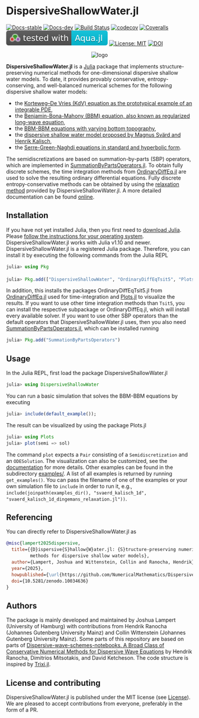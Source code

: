 # DispersiveShallowWater.jl

[![Docs-stable](https://img.shields.io/badge/docs-stable-blue.svg)](https://NumericalMathematics.github.io/DispersiveShallowWater.jl/stable)
[![Docs-dev](https://img.shields.io/badge/docs-dev-blue.svg)](https://NumericalMathematics.github.io/DispersiveShallowWater.jl/dev/)
[![Build Status](https://github.com/NumericalMathematics/DispersiveShallowWater.jl/actions/workflows/CI.yml/badge.svg?branch=main)](https://github.com/NumericalMathematics/DispersiveShallowWater.jl/actions/workflows/CI.yml?query=branch%3Amain)
[![codecov](https://codecov.io/gh/NumericalMathematics/DispersiveShallowWater.jl/graph/badge.svg)](https://codecov.io/gh/NumericalMathematics/DispersiveShallowWater.jl)
[![Coveralls](https://coveralls.io/repos/github/NumericalMathematics/DispersiveShallowWater.jl/badge.svg?branch=main)](https://coveralls.io/github/NumericalMathematics/DispersiveShallowWater.jl?branch=main)
[![Aqua QA](https://raw.githubusercontent.com/JuliaTesting/Aqua.jl/master/badge.svg)](https://github.com/JuliaTesting/Aqua.jl)
[![License: MIT](https://img.shields.io/badge/License-MIT-success.svg)](https://opensource.org/licenses/MIT)
[![DOI](https://zenodo.org/badge/635090135.svg)](https://zenodo.org/doi/10.5281/zenodo.10034636)

<p align="center">
  <img height="200px" alt="logo" src="https://github.com/user-attachments/assets/d2bccfbd-19c9-4448-a5d9-6ac927c32cc5">
</p>

**DispersiveShallowWater.jl** is a [Julia](https://julialang.org/) package that implements structure-preserving numerical methods for one-dimensional dispersive shallow water models.
To date, it provides provably conservative, entropy-conserving, and well-balanced numerical schemes for the following dispersive shallow water models:

* the [Korteweg–De Vries (KdV) equation as the prototypical example of an integrable PDE](https://doi.org/10.1007/s10915-025-02898-x),
* the [Benjamin-Bona-Mahony (BBM) equation, also known as regularized long-wave equation](https://doi.org/10.4208/cicp.OA-2020-0119),
* the [BBM-BBM equations with varying bottom topography](https://iopscience.iop.org/article/10.1088/1361-6544/ac3c29),
* the [dispersive shallow water model proposed by Magnus Svärd and Henrik Kalisch](https://arxiv.org/abs/2302.09924),
* the [Serre-Green-Naghdi equations in standard and hyperbolic form](https://arxiv.org/abs/2408.02665).

The semidiscretizations are based on summation-by-parts (SBP) operators, which are implemented in [SummationByPartsOperators.jl](https://github.com/ranocha/SummationByPartsOperators.jl/).
To obtain fully discrete schemes, the time integration methods from [OrdinaryDiffEq.jl](https://github.com/SciML/OrdinaryDiffEq.jl) are used to solve the resulting ordinary differential equations.
Fully discrete entropy-conservative methods can be obtained by using the [relaxation method](https://epubs.siam.org/doi/10.1137/19M1263662) provided by DispersiveShallowWater.jl.
A more detailed documentation can be found [online](https://NumericalMathematics.github.io./DispersiveShallowWater.jl/stable/).

## Installation

If you have not yet installed Julia, then you first need to [download Julia](https://julialang.org/downloads/). Please [follow the instructions for your operating system](https://julialang.org/downloads/platform/).
DispersiveShallowWater.jl works with Julia v1.10 and newer. DispersiveShallowWater.jl is a registered Julia package. Therefore, you can install it by executing the following commands from the Julia REPL

```julia
julia> using Pkg

julia> Pkg.add(["DispersiveShallowWater", "OrdinaryDiffEqTsit5", "Plots"])
```

In addition, this installs the packages OrdinaryDiffEqTsit5.jl from [OrdinaryDiffEq.jl](https://github.com/SciML/OrdinaryDiffEq.jl)
used for time-integration and [Plots.jl](https://github.com/JuliaPlots/Plots.jl) to visualize the results. If you want to use
other time integration methods than `Tsit5`, you can install the respective subpackage or OrdinaryDiffEq.jl, which will install
every available solver.
If you want to use other SBP operators than the default operators that DispersiveShallowWater.jl uses, then you also need [SummationByPartsOperators.jl](https://github.com/ranocha/SummationByPartsOperators.jl),
which can be installed running

```julia
julia> Pkg.add("SummationByPartsOperators")
```

## Usage

In the Julia REPL, first load the package DispersiveShallowWater.jl

```julia
julia> using DispersiveShallowWater
```

You can run a basic simulation that solves the BBM-BBM equations by executing

```julia
julia> include(default_example());
```

The result can be visualized by using the package Plots.jl

```julia
julia> using Plots
julia> plot(semi => sol)
```

The command `plot` expects a `Pair` consisting of a `Semidiscretization` and an `ODESolution`. The visualization can also be customized, see the [documentation](https://NumericalMathematics.github.io/DispersiveShallowWater.jl/stable/overview#visualize_results)
for more details. Other examples can be found in the subdirectory [examples/](https://github.com/NumericalMathematics/DispersiveShallowWater.jl/tree/main/examples).
A list of all examples is returned by running `get_examples()`. You can pass the filename of one of the examples or your own simulation file to `include` in order to run it,
e.g., `include(joinpath(examples_dir(), "svaerd_kalisch_1d", "svaerd_kalisch_1d_dingemans_relaxation.jl"))`.

## Referencing

You can directly refer to DispersiveShallowWater.jl as

```bibtex
@misc{lampert2025dispersive,
  title={{D}ispersive{S}hallow{W}ater.jl: {S}tructure-preserving numerical
         methods for dispersive shallow water models},
  author={Lampert, Joshua and Wittenstein, Collin and Ranocha, Hendrik},
  year={2025},
  howpublished={\url{https://github.com/NumericalMathematics/DispersiveShallowWater.jl}},
  doi={10.5281/zenodo.10034636}
}
```

## Authors

The package is mainly developed and maintained by Joshua Lampert (University of Hamburg)
with contributions from Hendrik Ranocha (Johannes Gutenberg University Mainz)
and Collin Wittenstein (Johannes Gutenberg University Mainz).
Some parts of this repository are based on parts of
[Dispersive-wave-schemes-notebooks. A Broad Class of Conservative Numerical Methods for Dispersive Wave Equations](https://github.com/ranocha/Dispersive-wave-schemes-notebooks)
by Hendrik Ranocha, Dimitrios Mitsotakis, and David Ketcheson.
The code structure is inspired by [Trixi.jl](https://github.com/trixi-framework/Trixi.jl/).

## License and contributing

DispersiveShallowWater.jl is published under the MIT license (see [License](https://github.com/NumericalMathematics/DispersiveShallowWater.jl/blob/main/LICENSE)). We are pleased to accept contributions from everyone, preferably in the form of a PR.
